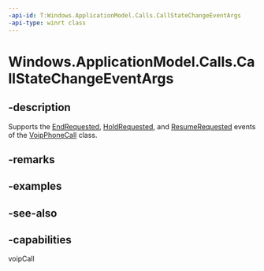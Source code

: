```yaml
---
-api-id: T:Windows.ApplicationModel.Calls.CallStateChangeEventArgs
-api-type: winrt class
---
```


<!-- Class syntax.
public class CallStateChangeEventArgs : Windows.ApplicationModel.Calls.ICallStateChangeEventArgs
-->

# Windows.ApplicationModel.Calls.CallStateChangeEventArgs

## -description
Supports the [EndRequested](voipphonecall_endrequested.md), [HoldRequested](voipphonecall_holdrequested.md), and [ResumeRequested](voipphonecall_resumerequested.md) events of the [VoipPhoneCall](voipphonecall.md) class.

## -remarks

## -examples

## -see-also


## -capabilities
voipCall
